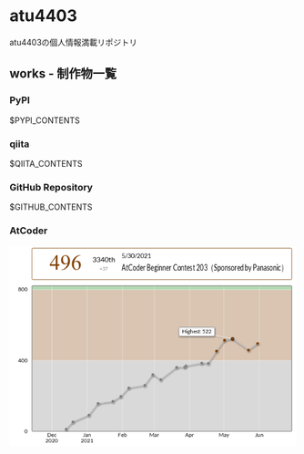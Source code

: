 # atu4403

atu4403の個人情報満載リポジトリ

## works - 制作物一覧

### PyPI
$PYPI_CONTENTS

### qiita
$QIITA_CONTENTS

### GitHub Repository
$GITHUB_CONTENTS

### AtCoder

<div style="background-color:#FFFFFF">
  <img src="images/ratingStatus.png">
  <img src="images/ratingGraph.png">
</div>
